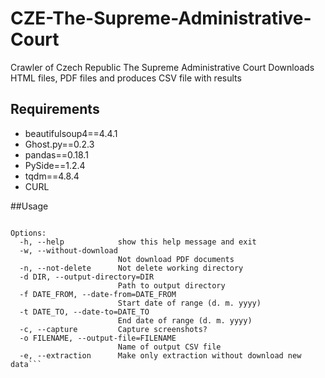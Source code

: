 # CZE-The-Supreme-Administrative-Court
Crawler of Czech Republic The Supreme Administrative Court
Downloads HTML files, PDF files and produces CSV file with results


## Requirements
* beautifulsoup4==4.4.1
* Ghost.py==0.2.3
* pandas==0.18.1
* PySide==1.2.4
* tqdm==4.8.4
* CURL

##Usage

```Usage: nss-crawler.py [options]

Options:
  -h, --help            show this help message and exit
  -w, --without-download
                        Not download PDF documents
  -n, --not-delete      Not delete working directory
  -d DIR, --output-directory=DIR
                        Path to output directory
  -f DATE_FROM, --date-from=DATE_FROM
                        Start date of range (d. m. yyyy)
  -t DATE_TO, --date-to=DATE_TO
                        End date of range (d. m. yyyy)
  -c, --capture         Capture screenshots?
  -o FILENAME, --output-file=FILENAME
                        Name of output CSV file
  -e, --extraction      Make only extraction without download new data```